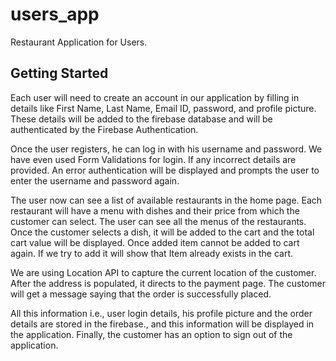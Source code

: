 # users_app

Restaurant Application for Users.

## Getting Started

Each user will need to create an account in our application by filling in details like First Name, Last 
Name, Email ID, password, and profile picture. These details will be added to the firebase database and 
will be authenticated by the Firebase Authentication. 

Once the user registers, he can log in with his username and password. We have even used Form 
Validations for login. If any incorrect details are provided. An error authentication will be displayed and 
prompts the user to enter the username and password again.

The user now can see a list of available restaurants in the home page. Each restaurant will have a 
menu with dishes and their price from which the customer can select. The user can see all the menus of
the restaurants. Once the customer selects a dish, it will be added to the cart and the total cart value will 
be displayed. Once added item cannot be added to cart again. If we try to add it will show that Item 
already exists in the cart.

We are using Location API to capture the current location of the customer. After the address is 
populated, it directs to the payment page. The customer will get a message saying that the order is 
successfully placed. 

All this information i.e., user login details, his profile picture and the order details are stored in the 
firebase., and this information will be displayed in the application. Finally, the customer has an option 
to sign out of the application.
